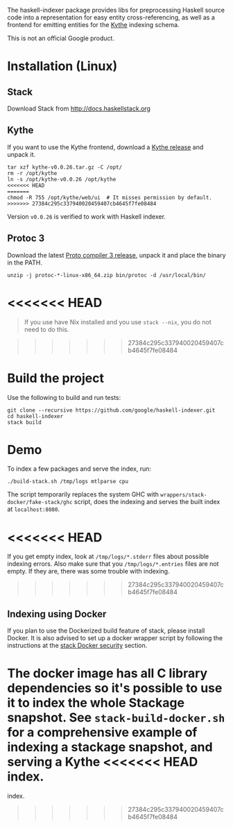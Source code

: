 The haskell-indexer package provides libs for preprocessing Haskell source code
into a representation for easy entity cross-referencing, as well as a frontend
for emitting entities for the [Kythe](https://kythe.io) indexing schema.

This is not an official Google product.

# Installation (Linux)

## Stack

Download Stack from http://docs.haskellstack.org

## Kythe

If you want to use the Kythe frontend, download a [Kythe
release](https://github.com/google/kythe/releases) and unpack it.

```
tar xzf kythe-v0.0.26.tar.gz -C /opt/
rm -r /opt/kythe
ln -s /opt/kythe-v0.0.26 /opt/kythe
<<<<<<< HEAD
=======
chmod -R 755 /opt/kythe/web/ui  # It misses permission by default.
>>>>>>> 27384c295c337940020459407cb4645f7fe08484
```

Version `v0.0.26` is verified to work with Haskell indexer.

## Protoc 3

Download the latest [Proto compiler 3
release](https://github.com/google/protobuf/releases), unpack it and place the
binary in the PATH.

```
unzip -j protoc-*-linux-x86_64.zip bin/protoc -d /usr/local/bin/
```

<<<<<<< HEAD
=======
> If you use have Nix installed and you use `stack --nix`, you do not need to do
> this.

>>>>>>> 27384c295c337940020459407cb4645f7fe08484
# Build the project

Use the following to build and run tests:

```
git clone --recursive https://github.com/google/haskell-indexer.git
cd haskell-indexer
stack build
```

# Demo

To index a few packages and serve the index, run:

```
./build-stack.sh /tmp/logs mtlparse cpu
```

The script temporarily replaces the system GHC with
`wrappers/stack-docker/fake-stack/ghc` script, does the indexing and serves the
built index at `localhost:8080`.

<<<<<<< HEAD
=======
If you get empty index, look at `/tmp/logs/*.stderr` files about possible
indexing errors. Also make sure that you `/tmp/logs/*.entries` files are not
empty. If they are, there was some trouble with indexing.

>>>>>>> 27384c295c337940020459407cb4645f7fe08484
## Indexing using Docker

If you plan to use the Dockerized build feature of stack, please install
Docker. It is also advised to set up a docker wrapper script by following the
instructions at the [stack Docker
security](https://docs.haskellstack.org/en/stable/docker_integration/#security)
section.

The docker image has all C library dependencies so it's possible to use it to
index the whole Stackage snapshot. See `stack-build-docker.sh` for a
comprehensive example of indexing a stackage snapshot, and serving a Kythe
<<<<<<< HEAD
index.
=======
index.
>>>>>>> 27384c295c337940020459407cb4645f7fe08484
